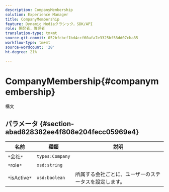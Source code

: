 ```yaml
---
description: CompanyMembership
solution: Experience Manager
title: CompanyMembership
feature: Dynamic Mediaクラシック，SDK/API
role: 開発者，管理者
translation-type: tm+mt
source-git-commit: 052bfcbcf1bd4ccf60afa7e3325bf58dd07cba85
workflow-type: tm+mt
source-wordcount: '28'
ht-degree: 21%

---
```



# CompanyMembership{#companymembership}

構文

## パラメータ {#section-abad828382ee4f808e204fecc05969e4}

| 名前 | 種類 | 説明 |
|---|---|---|
| `*`会社`*` | `types:Company` |  |
| `*`role`*` | `xsd:string` |  |
| `*`isActive`*` | `xsd:boolean` | 所属する会社ごとに、ユーザーのステータスを設定します。 |


